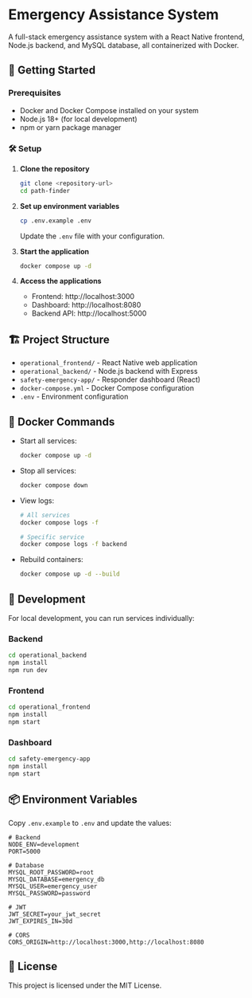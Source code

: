 # Emergency Assistance System

A full-stack emergency assistance system with a React Native frontend, Node.js backend, and MySQL database, all containerized with Docker.

## 🚀 Getting Started

### Prerequisites

- Docker and Docker Compose installed on your system
- Node.js 18+ (for local development)
- npm or yarn package manager

### 🛠 Setup

1. **Clone the repository**
   ```bash
   git clone <repository-url>
   cd path-finder
   ```

2. **Set up environment variables**
   ```bash
   cp .env.example .env
   ```
   Update the `.env` file with your configuration.

3. **Start the application**
   ```bash
   docker compose up -d
   ```

4. **Access the applications**
   - Frontend: http://localhost:3000
   - Dashboard: http://localhost:8080
   - Backend API: http://localhost:5000

## 🏗 Project Structure

- `operational_frontend/` - React Native web application
- `operational_backend/` - Node.js backend with Express
- `safety-emergency-app/` - Responder dashboard (React)
- `docker-compose.yml` - Docker Compose configuration
- `.env` - Environment configuration

## 🐳 Docker Commands

- Start all services:
  ```bash
  docker compose up -d
  ```

- Stop all services:
  ```bash
  docker compose down
  ```

- View logs:
  ```bash
  # All services
  docker compose logs -f
  
  # Specific service
  docker compose logs -f backend
  ```

- Rebuild containers:
  ```bash
  docker compose up -d --build
  ```

## 🔧 Development

For local development, you can run services individually:

### Backend
```bash
cd operational_backend
npm install
npm run dev
```

### Frontend
```bash
cd operational_frontend
npm install
npm start
```

### Dashboard
```bash
cd safety-emergency-app
npm install
npm start
```

## 📦 Environment Variables

Copy `.env.example` to `.env` and update the values:

```
# Backend
NODE_ENV=development
PORT=5000

# Database
MYSQL_ROOT_PASSWORD=root
MYSQL_DATABASE=emergency_db
MYSQL_USER=emergency_user
MYSQL_PASSWORD=password

# JWT
JWT_SECRET=your_jwt_secret
JWT_EXPIRES_IN=30d

# CORS
CORS_ORIGIN=http://localhost:3000,http://localhost:8080
```

## 📄 License

This project is licensed under the MIT License.